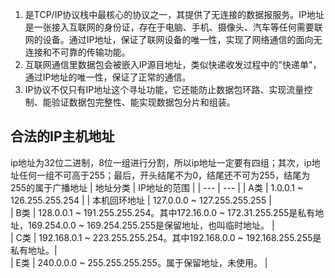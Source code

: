 1. 是TCP/IP协议栈中最核心的协议之一，其提供了无连接的数据报服务。IP地址是一张接入互联网的身份证，存在于电脑、手机、摄像头、汽车等任何需要联网的设备。通过IP地址，保证了联网设备的唯一性，实现了网络通信的面向无连接和不可靠的传输功能。
2. 互联网通信里数据包会被嵌入IP源目地址，类似快递收发过程中的"快递单"，通过IP地址的唯一性，保证了正常的通信。
3. IP协议不仅只有IP地址这个寻址功能，它还能防止数据包环路、实现流量控制、能验证数据包完整性、能实现数据包分片和组装。

## 合法的IP主机地址
ip地址为32位二进制，8位一组进行分割，所以ip地址一定要有四组；其次，ip地址任何一组不可高于255；最后，开头结尾不为0，结尾还不可为255，结尾为255的属于广播地址
| 地址分类 | IP地址的范围 |
| --- | --- |
| A类 | 1.0.0.1 ~ 126.255.255.254 |
| 本机回环地址 | 127.0.0.0 ~ 127.255.255.255 |  
| B类 | 128.0.0.1 ~ 191.255.255.254。其中172.16.0.0 ~ 172.31.255.255是私有地址，169.254.0.0 ~ 169.254.255.255是保留地址，也叫临时地址。 |  
| C类 | 192.168.0.1 ~ 223.255.255.254。其中192.168.0.0 ~ 192.168.255.255是私有地址。|  
| E类 | 240.0.0.0 ~ 255.255.255.255。属于保留地址，未使用。 |  
